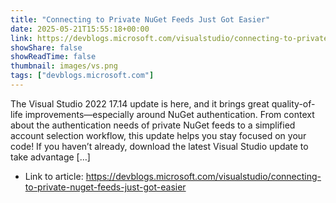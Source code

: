 ```yaml
---
title: "Connecting to Private NuGet Feeds Just Got Easier"
date: 2025-05-21T15:55:18+00:00
link: https://devblogs.microsoft.com/visualstudio/connecting-to-private-nuget-feeds-just-got-easier
showShare: false
showReadTime: false
thumbnail: images/vs.png
tags: ["devblogs.microsoft.com"]
---
```

The Visual Studio 2022 17.14 update is here, and it brings great quality-of-life improvements—especially around NuGet authentication. From context about the authentication needs of private NuGet feeds to a simplified account selection workflow, this update helps you stay focused on your code! If you haven’t already, download the latest Visual Studio update to take advantage […]

- Link to article: https://devblogs.microsoft.com/visualstudio/connecting-to-private-nuget-feeds-just-got-easier